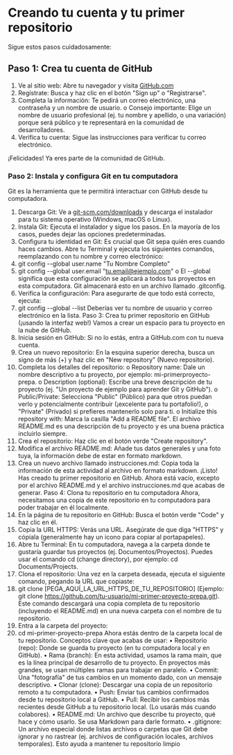 # Creando tu cuenta y tu primer repositorio

Sigue estos pasos cuidadosamente:  

## Paso 1: Crea tu cuenta de GitHub

1. Ve al sitio web: Abre tu navegador y visita [GitHub.com](https://github.com/)
2. Regístrate: Busca y haz clic en el botón "Sign up" o "Registrarse".
3. Completa la información: Te pedirá un correo electrónico, una contraseña y un nombre de usuario.
        o Consejo importante: Elige un nombre de usuario profesional (ej. tu nombre y apellido, o
          una variación) porque será público y te representará en la comunidad de desarrolladores.
4. Verifica tu cuenta: Sigue las instrucciones para verificar tu correo electrónico.

¡Felicidades! Ya eres parte de la comunidad de GitHub.

### Paso 2: Instala y configura Git en tu computadora

Git es la herramienta que te permitirá interactuar con GitHub desde tu computadora.

1. Descarga Git: Ve a [git-scm.com/downloads](https://git-scm.com/downloads) y descarga el instalador para tu sistema operativo
(Windows, macOS o Linux).
2. Instala Git: Ejecuta el instalador y sigue los pasos. En la mayoría de los casos, puedes dejar las
opciones predeterminadas.
3. Configura tu identidad en Git: Es crucial que Git sepa quién eres cuando haces cambios. Abre tu
Terminal y ejecuta los siguientes comandos, reemplazando con tu nombre y correo electrónico:
4. git config --global user.name "Tu Nombre Completo"
5. git config --global user.email "tu.email@ejemplo.com"
o El --global significa que esta configuración se aplicará a todos tus proyectos en esta
computadora. Git almacenará esto en un archivo llamado .gitconfig.
6. Verifica la configuración: Para asegurarte de que todo está correcto, ejecuta:
7. git config --global --list
Deberías ver tu nombre de usuario y correo electrónico en la lista.
Paso 3: Crea tu primer repositorio en GitHub (¡usando la interfaz web!)
Vamos a crear un espacio para tu proyecto en la nube de GitHub.
1. Inicia sesión en GitHub: Si no lo estás, entra a GitHub.com con tu nueva cuenta.
2. Crea un nuevo repositorio: En la esquina superior derecha, busca un signo de más (+) y haz clic en
"New repository" (Nuevo repositorio).
3. Completa los detalles del repositorio:
o Repository name: Dale un nombre descriptivo a tu proyecto, por ejemplo: mi-primerproyecto-prepa.
o Description (optional): Escribe una breve descripción de tu proyecto (ej. "Un proyecto de
ejemplo para aprender Git y GitHub").
o Public/Private: Selecciona "Public" (Público) para que otros puedan verlo y
potencialmente contribuir (¡excelente para tu portafolio!), o "Private" (Privado) si prefieres
mantenerlo solo para ti.
o Initialize this repository with: Marca la casilla "Add a README file". El archivo
README.md es una descripción de tu proyecto y es una buena práctica incluirlo siempre.
4. Crea el repositorio: Haz clic en el botón verde "Create repository".
5. Modifica el archivo README.md: Añade tus datos generales y una foto tuya, la información debe
de estar en formato markdown.
6. Crea un nuevo archivo llamado instrucciones.md: Copia toda la información de esta actividad al
archivo en formato markdown.
¡Listo! Has creado tu primer repositorio en GitHub. Ahora está vacío, excepto por el archivo README.md y
el archivo instrucciones.md que acabas de generar.
Paso 4: Clona tu repositorio en tu computadora
Ahora, necesitamos una copia de este repositorio en tu computadora para poder trabajar en él localmente.
1. En la página de tu repositorio en GitHub: Busca el botón verde "Code" y haz clic en él.
2. Copia la URL HTTPS: Verás una URL. Asegúrate de que diga "HTTPS" y cópiala (generalmente
hay un icono para copiar al portapapeles).
3. Abre tu Terminal: En tu computadora, navega a la carpeta donde te gustaría guardar tus proyectos
(ej. Documentos/Proyectos). Puedes usar el comando cd (change directory), por ejemplo: cd
Documents/Projects.
4. Clona el repositorio: Una vez en la carpeta deseada, ejecuta el siguiente comando, pegando la URL
que copiaste:
5. git clone [PEGA_AQUÍ_LA_URL_HTTPS_DE_TU_REPOSITORIO]
(Ejemplo: git clone https://github.com/tu-usuario/mi-primer-proyecto-prepa.git). Este comando
descargará una copia completa de tu repositorio (incluyendo el README.md) en una nueva carpeta
con el nombre de tu repositorio.
6. Entra a la carpeta del proyecto:
7. cd mi-primer-proyecto-prepa
Ahora estás dentro de la carpeta local de tu repositorio.
Conceptos clave que acabas de usar:
• Repositorio (repo): Donde se guarda tu proyecto (en tu computadora local y en GitHub).
• Rama (branch): En esta actividad, usamos la rama main, que es la línea principal de desarrollo de tu
proyecto. En proyectos más grandes, se usan múltiples ramas para trabajar en paralelo.
• Commit: Una "fotografía" de tus cambios en un momento dado, con un mensaje descriptivo.
• Clonar (clone): Descargar una copia de un repositorio remoto a tu computadora.
• Push: Enviar tus cambios confirmados desde tu repositorio local a GitHub.
• Pull: Recibir los cambios más recientes desde GitHub a tu repositorio local. (Lo usarás más cuando
colabores).
• README.md: Un archivo que describe tu proyecto, qué hace y cómo usarlo. Se usa Markdown
para darle formato.
• .gitignore: Un archivo especial donde listas archivos o carpetas que Git debe ignorar y no rastrear
(ej. archivos de configuración locales, archivos temporales). Esto ayuda a mantener tu repositorio
limpio
